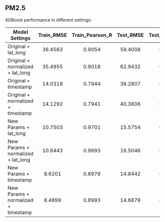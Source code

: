 ## PM2.5

XGBoost performance in different settings:

| Model Settings | Train_RMSE | Train_Pearson_R  | Test_RMSE | Test_Pearson_R |
| ------------- |:-------------:| :-----:| :-----:| :-----:|
| Original + lat_long | 36.4563 | 0.9054 | 59.4008 | 0.8309 | 57.618 | 0.8419 |
| Original + normalized + lat_long | 35.4955 | 0.9018 | 62.9432 | 0.8043 | 58.5243 | 0.8426 |
| Original  + timestamp | 14.0318 | 0.7944 | 39.2807 | 0.1884 | 148.2336 | 0.0139 |
| Original + normalized + timestamp | 14.1292 | 0.7941 | 40.3806 | 0.1638 | 144.453 | 0.0596 |
| New Params + lat_long | 10.7503 | 0.9701 | 15.5754 | 0.9408 | 15.9811 | 0.943 |
| New Params + normalized + lat_long | 10.6443 | 0.9693 | 16.5046 | 0.9264 | 15.7042 | 0.9404 |
| New Params + timestamp | 8.6201 | 0.8978 | 14.8442 | 0.8367 | 77.6517 | 0.7746 |
| New Params + normalized + timestamp | 8.4899 | 0.8993 | 14.6879 | 0.8412 | 78.9822 | 0.7498 |